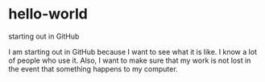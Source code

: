 # hello-world
starting out in GitHub

I am starting out in GitHub because I want to see what it is like. I know a lot of people who use it. Also, I want to make sure that my work is not lost in the event that something happens to my computer.
